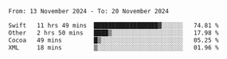 
<!--START_SECTION:waka-->

```txt
From: 13 November 2024 - To: 20 November 2024

Swift   11 hrs 49 mins  ██████████████████▓░░░░░░   74.81 %
Other   2 hrs 50 mins   ████▒░░░░░░░░░░░░░░░░░░░░   17.98 %
Cocoa   49 mins         █▒░░░░░░░░░░░░░░░░░░░░░░░   05.25 %
XML     18 mins         ▒░░░░░░░░░░░░░░░░░░░░░░░░   01.96 %
```

<!--END_SECTION:waka-->
